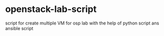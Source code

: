 # openstack-lab-script
script for create multiple VM for osp lab with the help of python script ans ansible script
